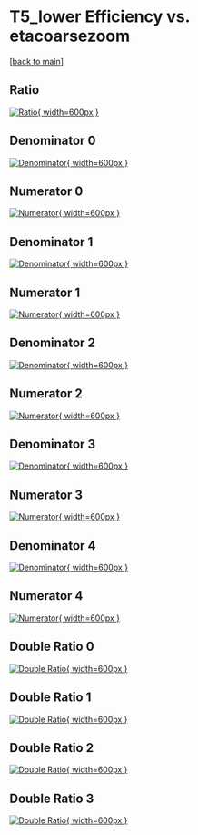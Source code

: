 # T5_lower Efficiency vs. etacoarsezoom

[[back to main](./)]



## Ratio

[![Ratio](../mtv/var/T5_lower_loweta_211_0_eff_etacoarsezoom.png){ width=600px }](../mtv/var/T5_lower_loweta_211_0_eff_etacoarsezoom.pdf)

## Denominator 0

[![Denominator](../mtv/den/T5_lower_loweta_211_0_eff_etacoarsezoom_den0.png){ width=600px }](../mtv/den/T5_lower_loweta_211_0_eff_etacoarsezoom_den0.pdf)

## Numerator 0

[![Numerator](../mtv/num/T5_lower_loweta_211_0_eff_etacoarsezoom_num0.png){ width=600px }](../mtv/num/T5_lower_loweta_211_0_eff_etacoarsezoom_num0.pdf)

## Denominator 1

[![Denominator](../mtv/den/T5_lower_loweta_211_0_eff_etacoarsezoom_den1.png){ width=600px }](../mtv/den/T5_lower_loweta_211_0_eff_etacoarsezoom_den1.pdf)

## Numerator 1

[![Numerator](../mtv/num/T5_lower_loweta_211_0_eff_etacoarsezoom_num1.png){ width=600px }](../mtv/num/T5_lower_loweta_211_0_eff_etacoarsezoom_num1.pdf)

## Denominator 2

[![Denominator](../mtv/den/T5_lower_loweta_211_0_eff_etacoarsezoom_den2.png){ width=600px }](../mtv/den/T5_lower_loweta_211_0_eff_etacoarsezoom_den2.pdf)

## Numerator 2

[![Numerator](../mtv/num/T5_lower_loweta_211_0_eff_etacoarsezoom_num2.png){ width=600px }](../mtv/num/T5_lower_loweta_211_0_eff_etacoarsezoom_num2.pdf)

## Denominator 3

[![Denominator](../mtv/den/T5_lower_loweta_211_0_eff_etacoarsezoom_den3.png){ width=600px }](../mtv/den/T5_lower_loweta_211_0_eff_etacoarsezoom_den3.pdf)

## Numerator 3

[![Numerator](../mtv/num/T5_lower_loweta_211_0_eff_etacoarsezoom_num3.png){ width=600px }](../mtv/num/T5_lower_loweta_211_0_eff_etacoarsezoom_num3.pdf)

## Denominator 4

[![Denominator](../mtv/den/T5_lower_loweta_211_0_eff_etacoarsezoom_den4.png){ width=600px }](../mtv/den/T5_lower_loweta_211_0_eff_etacoarsezoom_den4.pdf)

## Numerator 4

[![Numerator](../mtv/num/T5_lower_loweta_211_0_eff_etacoarsezoom_num4.png){ width=600px }](../mtv/num/T5_lower_loweta_211_0_eff_etacoarsezoom_num4.pdf)

## Double Ratio 0

[![Double Ratio](../mtv/ratio/T5_lower_loweta_211_0_eff_etacoarsezoom_ratio0.png){ width=600px }](../mtv/ratio/T5_lower_loweta_211_0_eff_etacoarsezoom_ratio0.pdf)

## Double Ratio 1

[![Double Ratio](../mtv/ratio/T5_lower_loweta_211_0_eff_etacoarsezoom_ratio1.png){ width=600px }](../mtv/ratio/T5_lower_loweta_211_0_eff_etacoarsezoom_ratio1.pdf)

## Double Ratio 2

[![Double Ratio](../mtv/ratio/T5_lower_loweta_211_0_eff_etacoarsezoom_ratio2.png){ width=600px }](../mtv/ratio/T5_lower_loweta_211_0_eff_etacoarsezoom_ratio2.pdf)

## Double Ratio 3

[![Double Ratio](../mtv/ratio/T5_lower_loweta_211_0_eff_etacoarsezoom_ratio3.png){ width=600px }](../mtv/ratio/T5_lower_loweta_211_0_eff_etacoarsezoom_ratio3.pdf)

